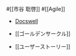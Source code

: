 #[[市谷 聡啓]] #[[Agile]]

- [Docswell](https://www.docswell.com/s/papanda/ZR8GJK-why-84153441#p1)

- [[ゴールデンサークル]]
- [[ユーザーストーリー]]